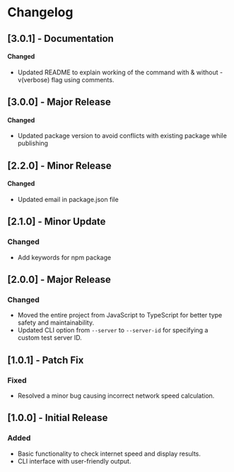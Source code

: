 # Changelog

## [3.0.1] - Documentation
#### Changed
- Updated README to explain working of the command with & without -v(verbose) flag using comments.

## [3.0.0] - Major Release
#### Changed
- Updated package version to avoid conflicts with existing package while publishing

## [2.2.0] - Minor Release
#### Changed
- Updated email in package.json file

## [2.1.0] - Minor Update
### Changed
- Add keywords for npm package

## [2.0.0] - Major Release
### Changed
- Moved the entire project from JavaScript to TypeScript for better type safety and maintainability.
- Updated CLI option from `--server` to `--server-id` for specifying a custom test server ID.

## [1.0.1] - Patch Fix
### Fixed
- Resolved a minor bug causing incorrect network speed calculation.

## [1.0.0] - Initial Release
### Added
- Basic functionality to check internet speed and display results.
- CLI interface with user-friendly output.


